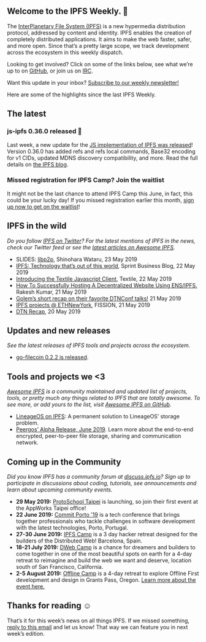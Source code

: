 ## Welcome to the IPFS Weekly. 👋

The [InterPlanetary File System (IPFS)](https://ipfs.io/) is a new hypermedia distribution protocol, addressed by content and identity. IPFS enables the creation of completely distributed applications. It aims to make the web faster, safer, and more open. Since that’s a pretty large scope, we track development across the ecosystem in this weekly dispatch.

Looking to get involved? Click on some of the links below, see what we’re up to on [GitHub](https://github.com/ipfs), or join us on [IRC](https://riot.im/app/#/room/#ipfs:matrix.org).

Want this update in your inbox? [Subscribe to our weekly newsletter!](http://eepurl.com/gL2Pi5)

Here are some of the highlights since the last IPFS Weekly.

## The latest

### js-ipfs 0.36.0 released 🎉
Last week, a new update for the [JS implementation of IPFS was released](https://ipfs.io/blog/89-js-ipfs-0-36/)! Version 0.36.0 has added refs and refs local commands, Base32 encoding for v1 CIDs, updated MDNS discovery compatibility, and more. Read the full details on [the IPFS blog](https://ipfs.io/blog/89-js-ipfs-0-36/).


### Missed registration for IPFS Camp? Join the waitlist
It might not be the last chance to attend IPFS Camp this June, in fact, this could be your lucky day! If you missed registration earlier this month, [sign up now to get on the waitlist](https://camp.ipfs.io/)!


## IPFS in the wild
*Do you follow [IPFS on Twitter](https://twitter.com/IPFSbot)? For the latest mentions of IPFS in the news, check our Twitter feed or see the [latest articles on Awesome IPFS](https://awesome.ipfs.io/articles/).* 

+ SLIDES: [libp2p](https://speakerdeck.com/wshino/libp2p), Shinohara Wataru, 23 May 2019
+ [IPFS: Technology that’s out of this world](https://business.sprint.com/blog/ipfs-technology/?ECID=MA:SM:05222019:TW:BLG:ENT:NAT:Organic), Sprint Business Blog, 22 May 2019
+ [Introducing the Textile Javascript Client](https://medium.com/textileio/introducing-the-textile-javascript-client-873c1a31d939), Textile, 22 May 2019
+ [How To Successfully Hosting A Decentralized Website Using ENS/IPFS.](https://medium.com/@rakeshkumar_64243/how-to-successfully-hosting-a-decentralized-website-using-ens-ipfs-b8f1830a5c49) Rakesh Kumar, 21 May 2019
+ [Golem’s short recap on their favorite DTNConf talks!](https://twitter.com/golemproject/status/1130791087851868161) 21 May 2019
+ [IPFS projects @ ETHNewYork](https://blog.fission.codes/fission-ethnewyork/), FISSION, 21 May 2019
+ [DTN Recap](https://hx.ht/#post-04-dtn-recap), 20 May 2019

## Updates and new releases
*See the latest releases of IPFS tools and projects across the ecosystem.*

+ [go-filecoin 0.2.2 is released](https://filecoin.io/blog/go-filecoin-0.2.2-release/).


## Tools and projects we <3
*[Awesome IPFS](https://awesome.ipfs.io/) is a community maintained and updated list of projects, tools, or pretty much any things related to IPFS that are totally awesome. To see more, or add yours to the list, visit [Awesome IPFS on GitHub](https://github.com/ipfs/awesome-ipfs).* 

+ [LineageOS on IPFS](https://lineageos-on-ipfs.com/): A permanent solution to LineageOS’ storage problem.
+ [Peergos’ Alpha Release, June 2019](https://peergos.org/blog#alpha_release_june_2019_). Learn more about the end-to-end encrypted, peer-to-peer file storage, sharing and communication network.

 
## Coming up in the Community
*Did you know IPFS has a community forum at [discuss.ipfs.io](https://discuss.ipfs.io/)? Sign up to participate in discussions about coding, tutorials, see announcements and learn about upcoming community events.*


+ **29 May 2019:** [ProtoSchool Taipei](https://www.meetup.com/IPFS-Taiwan/events/261636809/) is launching, so join their first event at the AppWorks Taipei office! 
+ **22 June 2019:** [Commit Porto '19](https://commitporto.com/) is a tech conference that brings together professionals who tackle challenges in software development with the latest technologies, Porto, Portugal.
+ **27-30 June 2019:** [IPFS Camp](https://camp.ipfs.io/) is a 3 day hacker retreat designed for the builders of the Distributed Web! Barcelona, Spain.
+ **18-21 July 2019:** [DWeb Camp](https://dwebcamp.org/) is a chance for dreamers and builders to come together in one of the most beautiful spots on earth for a 4-day retreat to reimagine and build the web we want and deserve, location south of San Francisco, California.
+ **2-5 August 2019:** [Offline Camp](http://offlinefirst.org/camp/) is a 4-day retreat to explore Offline First development and design in Grants Pass, Oregon. [Learn more about the event here.](https://medium.com/offline-camp/announcing-offline-camp-v5-eb9111fdcc94)


## Thanks for reading ☺️

That’s it for this week’s news on all things IPFS. If we missed something, [reply to this email](mailto:newsletter@ipfs.io) and let us know! That way we can feature you in next week’s edition. 
